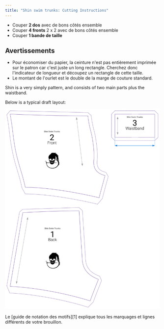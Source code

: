 ```yaml
---
title: "Shin swim trunks: Cutting Instructions"
---
```


- Couper **2 dos** avec de bons côtés ensemble
- Couper **4 fronts** 2 x 2 avec de bons côtés ensemble
- Couper **1 bande de taille**

## Avertissements

- Pour économiser du papier, la ceinture n'est pas entièrement imprimée sur le patron car c'est juste un long rectangle. Cherchez donc l'indicateur de longueur et découpez un rectangle de cette taille.
- Le montant de l'ourlet est le double de la marge de couture standard.

Shin is a very simply pattern, and consists of two main parts plus the waistband.

Below is a typical draft layout:

![A typical Shin draft](layout.svg)

<Tip>

Le [guide de notation des motifs][1] explique tous les marquages et lignes différents de votre brouillon.

</Tip>
